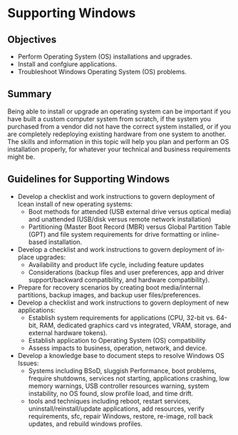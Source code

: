 # Supporting Windows

## Objectives

- Perform Operating System (OS) installations and upgrades.
- Install and confgiure applications.
- Troubleshoot Windows Operating System (OS) problems.

## Summary

Being able to install or upgrade an operating system can be important if you have built a custom computer system from scratch, if the system you purchased from a vendor did not have the correct system installed, or if you are completely redeploying existing hardware from one system to another. The skills and information in this topic will help you plan and perform an OS installation properly, for whatever your technical and business requirements might be.

## Guidelines for Supporting Windows

- Develop a checklist and work instructions to govern deployment of lcean install of new operating systems:
	- Boot methods for attended (USB external drive versus optical media) and unattended (USB/disk versus remote network installation)
	- Partitioning (Master Boot Record (MBR) versus Global Partition Table (GPT) and file system requirements for drive formatting or inline-based installation.
- Develop a checklist and work instructions to govern deployment of in-place upgrades:
	- Availability and product life cycle, including feature updates
	- Considerations (backup files and user preferences, app and driver support/backward compatibility, and hardware compatibility).
- Prepare for recovery scenarios by creating boot media/internal partitions, backup images, and backup user files/preferences.
- Develop a checklist and work instructions to govern deployment of new applications:
	- Establish system requirements for applications (CPU, 32-bit vs. 64-bit, RAM, dedicated graphics card vs integrated, VRAM, storage, and external hardware tokens).
	- Establish application to Operating System (OS) compatibility
	- Assess impacts to business, operation, network, and device.
- Develop a knowledge base to document steps to resolve Windows OS Issues:
	- Systems including BSoD, sluggish Performance, boot problems, frequire shutdowns, services not starting, applications crashing, low memory warnings, USB controller resources warning, system instability, no OS found, slow profile load, and time drift.
	- tools and techniques including reboot, restart services, uninstall/reinstall/update applications, add resources, verify requirements, sfc, repair Windows, restore, re-image, roll back updates, and rebuild windows profiles.